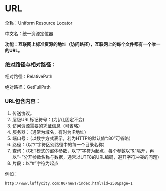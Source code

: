 # URL

全称：Uniform Resource Locator

中文名：统一资源定位器

**功能：互联网上标准资源的地址（访问路径），互联网上的每个文件都有一个唯一的URL。**

### 绝对路径与相对路径：

相对路径：RelativePath

绝对路径：GetFullPath

### URL包含内容：

1. 传送协议。
2. 层级URL标记符号：(为[//],固定不变)
3. 访问资源需要的凭证信息（可省略）
4. 服务器：（通常为域名，有时为IP地址）
5. 端口号：（以数字方式表示，若为HTTP的默认值“:80”可省略）
6. 路径：（以“/”字符区别路径中的每一个目录名称）
7. 查询：（GET模式的窗体参数，以“?”字符为起点，每个参数以“&”隔开，再以“=”分开参数名称与数据，通常以UTF8的URL编码，避开字符冲突的问题）
8. 片段：以“#”字符为起点

 例如：

```
http://www.luffycity.com:80/news/index.html?id=250&page=1   
```

